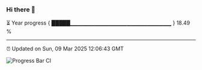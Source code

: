 ### Hi there 👋

⏳ Year progress { █████▁▁▁▁▁▁▁▁▁▁▁▁▁▁▁▁▁▁▁▁▁▁▁▁▁ } 18.49 %

---

⏰ Updated on Sun, 09 Mar 2025 12:06:43 GMT

![Progress Bar CI](https://github.com/liununu/liununu/workflows/Progress%20Bar%20CI/badge.svg)

